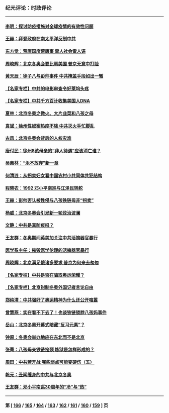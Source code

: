 ### 纪元评论：时政评论
---
#### [李明：探讨防疫措施对全球疫情的有效性问题](../../pages/nsc1025/n13565429.md) 
#### [王赫：拜登政府在南太平洋反制中共](../../pages/nsc1025/n13565597.md) 
#### [东方觉：荒唐国度荒唐事 雷人社会雷人语](../../pages/nsc1025/n13565536.md) 
#### [周晓辉：北京冬奥会要比肩美国 普京无意中打脸](../../pages/nsc1025/n13565141.md) 
#### [黄天辰：徐子八与彭帅事件 中共掩盖手段如出一辙](../../pages/nsc1025/n13564282.md) 
#### [【名家专栏】中共的电影审查令好莱坞头疼](../../pages/nsc1025/n13563184.md) 
#### [【名家专栏】中共千方百计收集美国人DNA](../../pages/nsc1025/n13563175.md) 
#### [夏林：北京冬奥之微火、大片韭菜和八孩之母](../../pages/nsc1025/n13563530.md) 
#### [袁斌：徐州性奴案热度不降 中共灭火手忙脚乱](../../pages/nsc1025/n13562509.md) 
#### [古风：北京冬奥会背后的人权灾难](../../pages/nsc1025/n13562322.md) 
#### [唐付民：徐州8孩母亲的“非人待遇”应该消亡谁？](../../pages/nsc1025/n13562464.md) 
#### [吴惠林：“永不放弃”新一章](../../pages/nsc1025/n13562249.md) 
#### [何清涟：从拐卖妇女看中国农村小共同体共犯结构](../../pages/nsc1025/n13562039.md) 
#### [程晓农：1992 邓小平南巡与江泽民转舵](../../pages/nsc1025/n13562178.md) 
#### [王赫：彭帅否认被性侵与八孩铁链母非“拐卖”](../../pages/nsc1025/n13561906.md) 
#### [杨威：北京冬奥会引发新一轮政治波澜](../../pages/nsc1025/n13561885.md) 
#### [文静：中共是真防疫吗？](../../pages/nsc1025/n13561969.md) 
#### [王友群：冬奥期间英美加关注中共活摘器官暴行](../../pages/nsc1025/n13561171.md) 
#### [医学系主任：摧毁医学伦理的活摘器官暴行](../../pages/nsc1025/n13561012.md) 
#### [周晓辉：北京满足俄诸多要求 普京为何来去匆匆](../../pages/nsc1025/n13561245.md) 
#### [【名家专栏】中共是否在骗取奥运荣耀？](../../pages/nsc1025/n13560743.md) 
#### [【名家专栏】北京钳制冬奥外国记者言论自由](../../pages/nsc1025/n13558602.md) 
#### [郑纯清：中共强奸了奥运精神为什么还公开喧嚣](../../pages/nsc1025/n13560293.md) 
#### [曾慧燕：实在看不下去了！也谈铁链锁脖八孩妈事件](../../pages/nsc1025/n13559901.md) 
#### [岳山：北京冬奥开幕式暗藏“反习元素”？](../../pages/nsc1025/n13559557.md) 
#### [钟原：冬奥会举办地应在东北而不是北京](../../pages/nsc1025/n13559384.md) 
#### [张菁：八孩母亲铁链拴颈 炼狱是怎样形成的？](../../pages/nsc1025/n13559123.md) 
#### [周田：中共若开战 哪些弱点可能变硬伤（五）](../../pages/nsc1025/n13558878.md) 
#### [乾元：丑闻缠身的中共与北京冬奥](../../pages/nsc1025/n13558190.md) 
#### [王友群：邓小平南巡30周年的“冷”与“热”](../../pages/nsc1025/n13557589.md) 

---
#### 第 [ [166](./166.md) / [165](./165.md) / [164](./164.md) / [163](./163.md) / [162](./162.md) / [161](./161.md) / [160](./160.md) / [159](./159.md) ] 页
